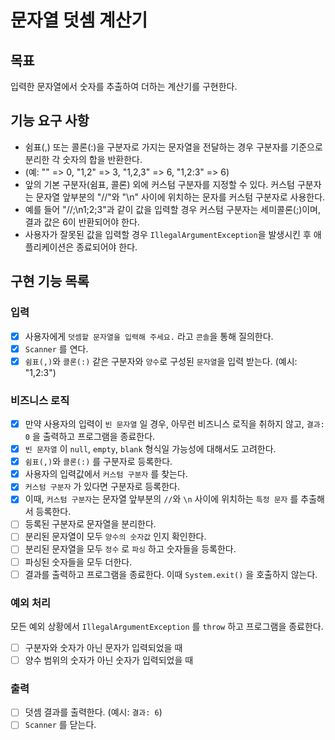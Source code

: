 # 문자열 덧셈 계산기

## 목표
입력한 문자열에서 숫자를 추출하여 더하는 계산기를 구현한다.

## 기능 요구 사항
* 쉼표(,) 또는 콜론(:)을 구분자로 가지는 문자열을 전달하는 경우 구분자를 기준으로 분리한 각 숫자의 합을 반환한다. 
* (예: "" => 0, "1,2" => 3, "1,2,3" => 6, "1,2:3" => 6)
* 앞의 기본 구분자(쉼표, 콜론) 외에 커스텀 구분자를 지정할 수 있다. 커스텀 구분자는 문자열 앞부분의 "//"와 "\n" 사이에 위치하는 문자를 커스텀 구분자로 사용한다.
* 예를 들어 "//;\n1;2;3"과 같이 값을 입력할 경우 커스텀 구분자는 세미콜론(;)이며, 결과 값은 6이 반환되어야 한다.
* 사용자가 잘못된 값을 입력할 경우 `IllegalArgumentException`을 발생시킨 후 애플리케이션은 종료되어야 한다.

## 구현 기능 목록

### 입력
- [x] 사용자에게 `덧셈할 문자열을 입력해 주세요.` 라고 `콘솔`을 통해 질의한다.
- [x] `Scanner` 를 연다.
- [x] `쉼표(,)`와 `콜론(:)` 같은 구분자와 `양수`로 구성된 `문자열`을 입력 받는다. (예시: "1,2:3")

### 비즈니스 로직
- [x] 만약 사용자의 입력이 `빈 문자열` 일 경우, 아무런 비즈니스 로직을 취하지 않고, `결과: 0` 을 출력하고 프로그램을 종료한다.
- [x] `빈 문자열` 이 `null`, `empty`, `blank` 형식일 가능성에 대해서도 고려한다.
- [x] `쉼표(,)`와 `콜론(:)` 를 구분자로 등록한다.
- [x] 사용자의 입력값에서 `커스텀 구분자` 를 찾는다.
- [x] `커스텀 구분자` 가 있다면 구분자로 등록한다.
- [x] 이때, `커스텀 구분자`는 문자열 앞부분의 `//`와 `\n` 사이에 위치하는 `특정 문자` 를 추출해서 등록한다.
- [ ] 등록된 구분자로 문자열을 분리한다.
- [ ] 분리된 문자열이 모두 `양수의 숫자값` 인지 확인한다.
- [ ] 분리된 문자열을 모두 `정수` 로 `파싱` 하고 숫자들을 등록한다.
- [ ] 파싱된 숫자들을 모두 더한다.
- [ ] 결과를 출력하고 프로그램을 종료한다. 이때 `System.exit()` 을 호출하지 않는다.

### 예외 처리
모든 예외 상황에서 `IllegalArgumentException` 를 `throw` 하고 프로그램을 종료한다.
- [ ] 구분자와 숫자가 아닌 문자가 입력되었을 때
- [ ] 양수 범위의 숫자가 아닌 숫자가 입력되었을 때

### 출력
- [ ] 덧셈 결과를 출력한다. (예시: `결과: 6`)
- [ ] `Scanner` 를 닫는다.

